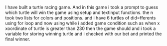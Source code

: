 I have built a turtle racing game. And in this game i took a prompt to guess which turtle will win the game using setup and textinput functions. the n took two lists for colors and positions. and i have 6 turtles of did=fferents using for loop and now using while i added game condition such as when x xoordinate of turtle is greater than 230 then the game should and i took a variable for storing winning turtle and i checked with our bet and printed the final winner.
